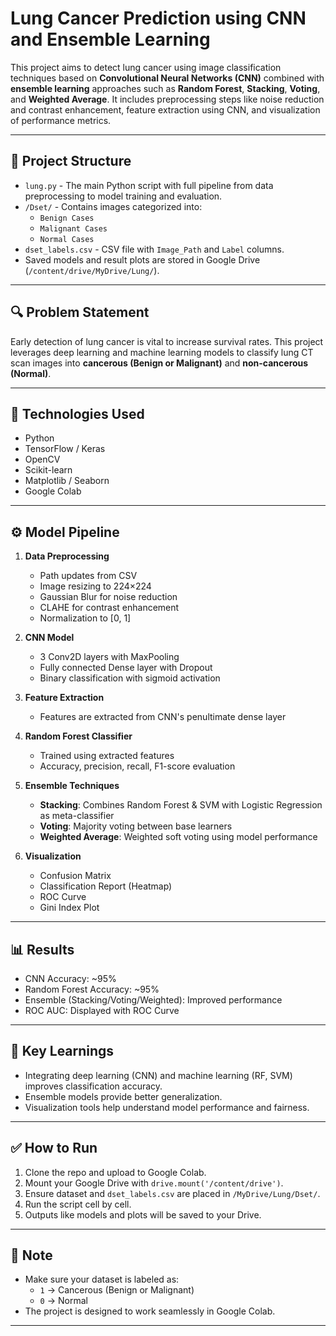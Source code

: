 # Lung Cancer Prediction using CNN and Ensemble Learning

This project aims to detect lung cancer using image classification techniques based on **Convolutional Neural Networks (CNN)** combined with **ensemble learning** approaches such as **Random Forest**, **Stacking**, **Voting**, and **Weighted Average**. It includes preprocessing steps like noise reduction and contrast enhancement, feature extraction using CNN, and visualization of performance metrics.

---

## 📁 Project Structure

- `lung.py` - The main Python script with full pipeline from data preprocessing to model training and evaluation.
- `/Dset/` - Contains images categorized into:
  - `Benign Cases`
  - `Malignant Cases`
  - `Normal Cases`
- `dset_labels.csv` - CSV file with `Image_Path` and `Label` columns.
- Saved models and result plots are stored in Google Drive (`/content/drive/MyDrive/Lung/`).

---

## 🔍 Problem Statement

Early detection of lung cancer is vital to increase survival rates. This project leverages deep learning and machine learning models to classify lung CT scan images into **cancerous (Benign or Malignant)** and **non-cancerous (Normal)**.

---

## 🚀 Technologies Used

- Python
- TensorFlow / Keras
- OpenCV
- Scikit-learn
- Matplotlib / Seaborn
- Google Colab

---

## ⚙️ Model Pipeline

1. **Data Preprocessing**
   - Path updates from CSV
   - Image resizing to 224×224
   - Gaussian Blur for noise reduction
   - CLAHE for contrast enhancement
   - Normalization to [0, 1]

2. **CNN Model**
   - 3 Conv2D layers with MaxPooling
   - Fully connected Dense layer with Dropout
   - Binary classification with sigmoid activation

3. **Feature Extraction**
   - Features are extracted from CNN's penultimate dense layer

4. **Random Forest Classifier**
   - Trained using extracted features
   - Accuracy, precision, recall, F1-score evaluation

5. **Ensemble Techniques**
   - **Stacking**: Combines Random Forest & SVM with Logistic Regression as meta-classifier
   - **Voting**: Majority voting between base learners
   - **Weighted Average**: Weighted soft voting using model performance

6. **Visualization**
   - Confusion Matrix
   - Classification Report (Heatmap)
   - ROC Curve
   - Gini Index Plot

---

## 📊 Results

- CNN Accuracy: ~95%
- Random Forest Accuracy: ~95%
- Ensemble (Stacking/Voting/Weighted): Improved performance
- ROC AUC: Displayed with ROC Curve

---

## 🧠 Key Learnings

- Integrating deep learning (CNN) and machine learning (RF, SVM) improves classification accuracy.
- Ensemble models provide better generalization.
- Visualization tools help understand model performance and fairness.

---

## ✅ How to Run

1. Clone the repo and upload to Google Colab.
2. Mount your Google Drive with `drive.mount('/content/drive')`.
3. Ensure dataset and `dset_labels.csv` are placed in `/MyDrive/Lung/Dset/`.
4. Run the script cell by cell.
5. Outputs like models and plots will be saved to your Drive.

---

## 📌 Note

- Make sure your dataset is labeled as:  
  - `1` → Cancerous (Benign or Malignant)  
  - `0` → Normal
- The project is designed to work seamlessly in Google Colab.

---



